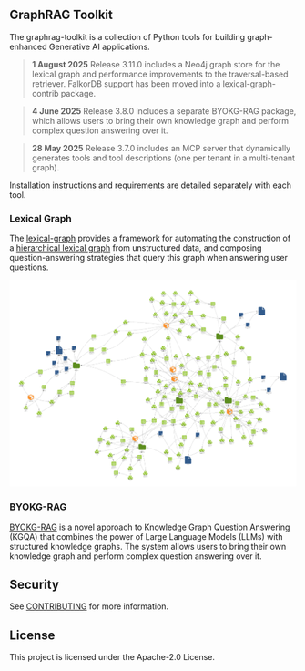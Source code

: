 ## GraphRAG Toolkit

The graphrag-toolkit is a collection of Python tools for building graph-enhanced Generative AI applications.

> **1 August 2025** Release 3.11.0 includes a Neo4j graph store for the lexical graph and performance improvements to the traversal-based retriever. FalkorDB support has been moved into a lexical-graph-contrib package.

> **4 June 2025** Release 3.8.0 includes a separate BYOKG-RAG package, which allows users to bring their own knowledge graph and perform complex question answering over it.

> **28 May 2025** Release 3.7.0 includes an MCP server that dynamically generates tools and tool descriptions (one per tenant in a multi-tenant graph).

Installation instructions and requirements are detailed separately with each tool.

### Lexical Graph

The [lexical-graph](./lexical-graph/) provides a framework for automating the construction of a [hierarchical lexical graph](./docs/lexical-graph/graph-model.md) from unstructured data, and composing question-answering strategies that query this graph when answering user questions.

![Lexical graph](./images/visualisation.png)

### BYOKG-RAG

[BYOKG-RAG](./byokg-rag/) is a novel approach to Knowledge Graph Question Answering (KGQA) that combines the power of Large Language Models (LLMs) with structured knowledge graphs. The system allows users to bring their own knowledge graph and perform complex question answering over it.

## Security

See [CONTRIBUTING](CONTRIBUTING.md#security-issue-notifications) for more information.

## License

This project is licensed under the Apache-2.0 License.


